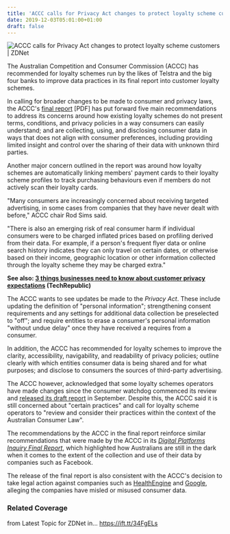 ```yaml
---
title: 'ACCC calls for Privacy Act changes to protect loyalty scheme customers'
date: 2019-12-03T05:01:00+01:00
draft: false
---
```


![](https://zdnet3.cbsistatic.com/hub/i/r/2019/11/01/5b4d0413-dafd-44fd-849a-1934fd689c14/thumbnail/770x578/cb2cf9cf2a728149380150cc3c334b9d/istock-938732700.jpg "ACCC calls for Privacy Act changes to protect loyalty scheme customers | ZDNet")  

The Australian Competition and Consumer Commission (ACCC) has recommended for loyalty schemes run by the likes of Telstra and the big four banks to improve data practices in its final report into customer loyalty schemes.

In calling for broader changes to be made to consumer and privacy laws, the ACCC's [final report](https://www.accc.gov.au/system/files/Customer%20Loyalty%20Schemes%20-%20Final%20Report%20-%20December%202019.PDF) \[PDF\] has put forward five main recommendations to address its concerns around how existing loyalty schemes do not present terms, conditions, and privacy policies in a way consumers can easily understand; and are collecting, using, and disclosing consumer data in ways that does not align with consumer preferences, including providing limited insight and control over the sharing of their data with unknown third parties.

Another major concern outlined in the report was around how loyalty schemes are automatically linking members' payment cards to their loyalty scheme profiles to track purchasing behaviours even if members do not actively scan their loyalty cards.

"Many consumers are increasingly concerned about receiving targeted advertising, in some cases from companies that they have never dealt with before," ACCC chair Rod Sims said.

"There is also an emerging risk of real consumer harm if individual consumers were to be charged inflated prices based on profiling derived from their data. For example, if a person's frequent flyer data or online search history indicates they can only travel on certain dates, or otherwise based on their income, geographic location or other information collected through the loyalty scheme they may be charged extra."

**See also: [3 things businesses need to know about customer privacy expectations](https://www.techrepublic.com/article/3-things-businesses-need-to-know-about-customer-privacy-expectations/) (TechRepublic)**  

The ACCC wants to see updates be made to the _Privacy Act_. These include updating the definition of "personal information"; strengthening consent requirements and any settings for additional data collection be preselected to "off"; and require entities to erase a consumer's personal information "without undue delay" once they have received a requires from a consumer. 

In addition, the ACCC has recommended for loyalty schemes to improve the clarity, accessibility, navigability, and readability of privacy policies; outline clearly with which entities consumer data is being shared and for what purposes; and disclose to consumers the sources of third-party advertising.

The ACCC however, acknowledged that some loyalty schemes operators have made changes since the consumer watchdog commenced its review and [released its draft report](https://www.zdnet.com/article/accc-wants-privacy-laws-reviewed-and-strengthened/) in September. Despite this, the ACCC said it is still concerned about "certain practices" and call for loyalty scheme operators to "review and consider their practices within the context of the Australian Consumer Law".

The recommendations by the ACCC in the final report reinforce similar recommendations that were made by the ACCC in its _[Digital Platforms Inquiry Final Report](https://www.zdnet.com/article/australian-privacy-law-amendment-to-cover-data-collection-and-use-by-digital-platforms/)_, which highlighted how Australians are still in the dark when it comes to the extent of the collection and use of their data by companies such as Facebook. 

The release of the final report is also consistent with the ACCC's decision to take legal action against companies such as [HealthEngine](https://www.zdnet.com/article/accc-takes-healthengine-to-court-over-misusing-patient-data/) and [Google](https://www.zdnet.com/article/accc-alleges-google-mislead-consumers-over-android-location-data-handling/), alleging the companies have misled or misused consumer data. 

### Related Coverage

  
  
from Latest Topic for ZDNet in... https://ift.tt/34FgELs